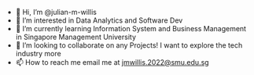 - 👋 Hi, I’m @julian-m-willis
- 👀 I’m interested in Data Analytics and Software Dev
- 🌱 I’m currently learning Information System and Business Management in Singapore Management University
- 💞️ I’m looking to collaborate on any Projects! I want to explore the tech industry more
- 📫 How to reach me email me at jmwillis.2022@smu.edu.sg

<!---
julian-m-willis/julian-m-willis is a ✨ special ✨ repository because its `README.md` (this file) appears on your GitHub profile.
You can click the Preview link to take a look at your changes.
--->
